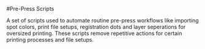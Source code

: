 #Pre-Press Scripts

A set of scripts used to automate routine pre-press workflows like importing spot colors, print file setups, registration dots and layer seperations for oversized printing. These scripts remove repetitive actions for certain printing processes and file setups.
